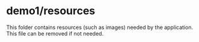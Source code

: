 # demo1/resources

This folder contains resources (such as images) needed by the application. This file can
be removed if not needed.

